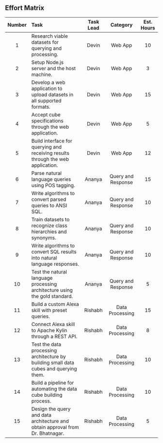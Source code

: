 ## Effort Matrix

| Number | Task | Task Lead | Category | Est. Hours |
|:------:|:---- |:---------:|:--------:|:----------:|
| 1 | Research viable datasets for querying and processing. | Devin | Web App | 10 |
| 2 | Setup Node.js server and the host machine. | Devin | Web App | 3 |
| 3 | Develop a web application to upload datasets in all supported formats. | Devin | Web App | 15 |
| 4 | Accept cube specifications through the web application. | Devin | Web App | 5 |
| 5 | Build interface for querying and receiving results through the web application. | Devin | Web App | 12 |
| 6 | Parse natural language queries using POS tagging. | Ananya | Query and Response | 15 |
| 7 | Write algorithms to convert parsed queries to ANSI SQL. | Ananya | Query and Response | 10 |
| 8 | Train datasets to recognize class hierarchies and synonyms. | Ananya | Query and Response | 10 |
| 9 | Write algorithms to convert SQL results into natural language responses.| Ananya | Query and Response | 10 |
| 10 | Test the natural language processing architecture using the gold standard. | Ananya | Query and Response | 5 |
| 11 | Build a custom Alexa skill with preset queries. | Rishabh | Data Processing | 15 |
| 12 | Connect Alexa skill to Apache Kylin through a REST API. | Rishabh | Data Processing  | 8 |
| 13 | Test the data processing architecture by building small data cubes and querying them. | Rishabh | Data Processing | 10 |
| 14 | Build a pipeline for automating the data cube building process. | Rishabh | Data Processing | 10 |
| 15 | Design the query and data architecture and obtain approval from Dr. Bhatnagar. | Rishabh | Data Processing | 5 |
